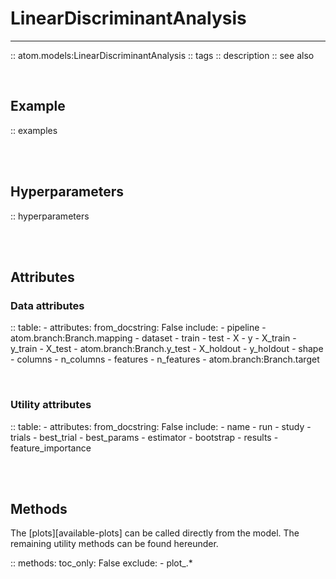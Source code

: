 # LinearDiscriminantAnalysis
----------------------------

:: atom.models:LinearDiscriminantAnalysis
    :: tags
    :: description
    :: see also

<br>

## Example

:: examples

<br><br>

## Hyperparameters

:: hyperparameters

<br><br>

## Attributes

### Data attributes

:: table:
    - attributes:
        from_docstring: False
        include:
            - pipeline
            - atom.branch:Branch.mapping
            - dataset
            - train
            - test
            - X
            - y
            - X_train
            - y_train
            - X_test
            - atom.branch:Branch.y_test
            - X_holdout
            - y_holdout
            - shape
            - columns
            - n_columns
            - features
            - n_features
            - atom.branch:Branch.target

<br>

### Utility attributes

:: table:
    - attributes:
        from_docstring: False
        include:
            - name
            - run
            - study
            - trials
            - best_trial
            - best_params
            - estimator
            - bootstrap
            - results
            - feature_importance

<br><br>

## Methods

The [plots][available-plots] can be called directly from the model.
The remaining utility methods can be found hereunder.

:: methods:
    toc_only: False
    exclude:
        - plot_.*
